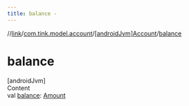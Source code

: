 ```yaml
---
title: balance -
---
```

//[link](../../index.md)/[com.tink.model.account](../index.md)/[[androidJvm]Account](index.md)/[balance](balance.md)



# balance  
[androidJvm]  
Content  
val [balance](balance.md): [Amount](../../com.tink.model.misc/[android-jvm]-amount/index.md)  



